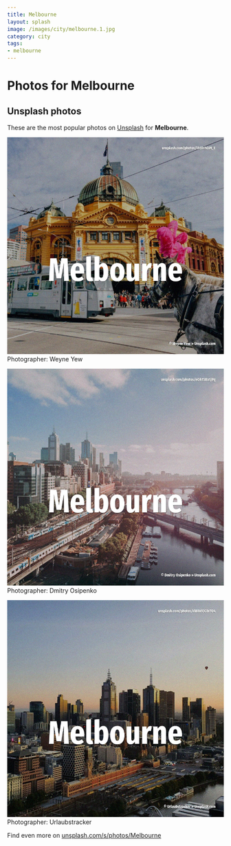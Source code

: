 ```yaml
---
title: Melbourne
layout: splash
image: /images/city/melbourne.1.jpg
category: city
tags:
- melbourne
---
```

# Photos for Melbourne
 
## Unsplash photos
These are the most popular photos on [Unsplash](https://unsplash.com) for **Melbourne**.
 
![Melbourne](/images/city/melbourne.1.jpg)
Photographer:  Weyne Yew
 
![Melbourne](/images/city/melbourne.2.jpg)
Photographer:  Dmitry Osipenko
 
![Melbourne](/images/city/melbourne.3.jpg)
Photographer:  Urlaubstracker
 
Find even more on [unsplash.com/s/photos/Melbourne](https://unsplash.com/s/photos/Melbourne)
 
